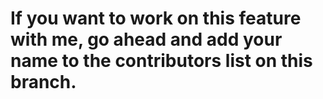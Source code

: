 # If you want to work on this feature with me, go ahead and add your name to the contributors list on this branch.